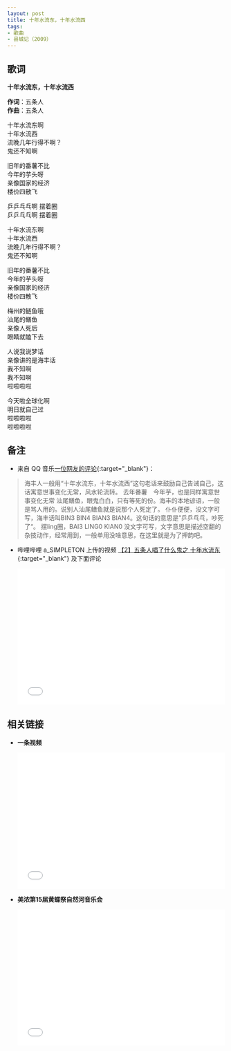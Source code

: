 ```yaml
---
layout: post
title: 十年水流东，十年水流西
tags: 
- 歌曲
- 县城记（2009）
---
```


## 歌词

 **十年水流东，十年水流西**

**作词**：五条人   
**作曲**：五条人   

十年水流东啊    
十年水流西    
流晚几年行得不啊？    
鬼还不知啊    

旧年的番薯不比    
今年的芋头呀    
亲像国家的经济    
楼价四散飞    

乒乒乓乓啊 摆着圈    
乒乒乓乓啊 摆着圈    

十年水流东啊    
十年水流西    
流晚几年行得不啊？    
鬼还不知啊    

旧年的番薯不比    
今年的芋头呀    
亲像国家的经济    
楼价四散飞    

梅州的鲢鱼哦    
汕尾的鳝鱼    
亲像人死后    
眼睛就瞌下去    

人说我说梦话    
亲像讲的是海丰话    
我不知啊    
我不知啊    
啦啦啦啦    

今天啦全球化啊    
明日就自己过    
啦啦啦啦    
啦啦啦啦    

## 备注

* 来自 QQ 音乐[一位网友的评论](https://y.qq.com/n/yqq/song/000Rseye0Aur4A.html){:target="_blank"}：
> 海丰人一般用“十年水流东，十年水流西”这句老话来鼓励自己告诫自己，这话寓意世事变化无常，风水轮流转。 去年番薯　今年芋，也是同样寓意世事变化无常 汕尾鳝鱼，眼鬼白白，只有等死的份。海丰的本地谚语，一般是骂人用的。说别人汕尾鳝鱼就是说那个人死定了。 仆仆便便，没文字可写，海丰话叫BIN3 BIN4 BIAN3 BIAN4。这句话的意思是”乒乒乓乓，吵死了“。 摆ling圈，BAI3 LING0 KIAN0 没文字可写，文字意思是描述空翻的杂技动作，经常用到，一般单用没啥意思，在这里就是为了押韵吧。

* 哔哩哔哩 a_SIMPLETON 上传的视频 [【2】五条人唱了什么鬼之 十年水流东](https://www.bilibili.com/video/BV1fV411U7Lw){:target="_blank"} 及下面评论
  
  <iframe src="//player.bilibili.com/player.html?aid=414354511&bvid=BV1fV411U7Lw&cid=225107890&page=1" width="100%" height="315" scrolling="no" border="0" frameborder="no" framespacing="0" allowfullscreen="true"> </iframe>

## 相关链接

* **一条视频**
  
  <iframe src="//player.bilibili.com/player.html?aid=8568698&bvid=BV1Jx41127Kc&cid=14109111&page=1" width="100%" height="315" scrolling="no" border="0" frameborder="no" framespacing="0" allowfullscreen="true"> </iframe>


* **美浓第15届黄蝶祭自然河音乐会**

  <iframe src="//player.bilibili.com/player.html?aid=499031462&bvid=BV1wK411n7n2&cid=217718917&page=1" width="100%" height="315" scrolling="no" border="0" frameborder="no" framespacing="0" allowfullscreen="true"> </iframe>
